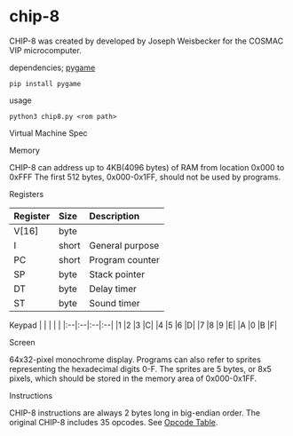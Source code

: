 # chip-8


CHIP-8 was created by developed by Joseph Weisbecker for the COSMAC VIP microcomputer.

dependencies; [pygame](https://pypi.org/project/pygame/)
```console
pip install pygame
```

usage
```console
python3 chip8.py <rom path>
```

Virtual Machine Spec

Memory

CHIP-8 can address up to 4KB(4096 bytes) of RAM from location 0x000 to 0xFFF
The first 512 bytes, 0x000-0x1FF, should not be used by programs.

Registers

|Register| Size|Description|
|:-------|:-------|:-------|
|V[16]	|byte|	|General purpose|
|I	|short	|General purpose|
|PC	|short	|Program counter|
|SP	|byte	|Stack pointer|
|DT	|byte	|Delay timer|
|ST	|byte	|Sound timer|

Keypad
| | | | |
|:--|:--|:--|:--|
|1	|2	|3	|C|
|4	|5	|6	|D|
|7	|8	|9	|E|
|A	|0	|B	|F|

Screen

64x32-pixel monochrome display.
Programs can also refer to sprites representing the hexadecimal digits 0-F.
The sprites are 5 bytes, or 8x5 pixels, which should be stored in the memory area of 0x000-0x1FF.

Instructions

CHIP-8 instructions are always 2 bytes long in big-endian order. The original CHIP-8 includes 35 opcodes.
See [Opcode Table](https://en.wikipedia.org/wiki/CHIP-8#Opcode_table).